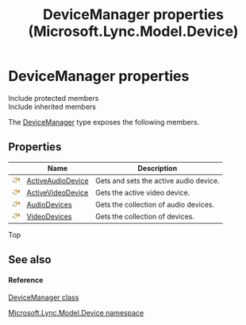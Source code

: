 ﻿---
title: DeviceManager properties (Microsoft.Lync.Model.Device)
TOCTitle: DeviceManager properties
ms:assetid: Properties.T:Microsoft.Lync.Model.Device.DeviceManager_DI_3_UC_OCS14MrefLyncWPF
ms:mtpsurl: https://msdn.microsoft.com/en-us/library/microsoft.lync.model.device.devicemanager_di_3_uc_ocs14mreflyncwpf_properties(v=office.15)
ms:contentKeyID: 48594450
ms.date: 07/28/2014
mtps_version: v=office.15
---

# DeviceManager properties

Include protected members  
Include inherited members  

The [DeviceManager](devicemanager-class-microsoft-lync-model-device_2.md) type exposes the following members.

## Properties

<table>
<thead>
<tr class="header">
<th> </th>
<th>Name</th>
<th>Description</th>
</tr>
</thead>
<tbody>
<tr class="odd">
<td><img src="images/JJ275421.pubproperty(Office.15).gif" title="Public property" alt="Public property" /></td>
<td><a href="devicemanager-activeaudiodevice-property-microsoft-lync-model-device_2.md">ActiveAudioDevice</a></td>
<td>Gets and sets the active audio device.</td>
</tr>
<tr class="even">
<td><img src="images/JJ275421.pubproperty(Office.15).gif" title="Public property" alt="Public property" /></td>
<td><a href="devicemanager-activevideodevice-property-microsoft-lync-model-device_2.md">ActiveVideoDevice</a></td>
<td>Gets the active video device.</td>
</tr>
<tr class="odd">
<td><img src="images/JJ275421.pubproperty(Office.15).gif" title="Public property" alt="Public property" /></td>
<td><a href="devicemanager-audiodevices-property-microsoft-lync-model-device_2.md">AudioDevices</a></td>
<td>Gets the collection of audio devices.</td>
</tr>
<tr class="even">
<td><img src="images/JJ275421.pubproperty(Office.15).gif" title="Public property" alt="Public property" /></td>
<td><a href="devicemanager-videodevices-property-microsoft-lync-model-device_2.md">VideoDevices</a></td>
<td>Gets the collection of devices.</td>
</tr>
</tbody>
</table>


Top

## See also

#### Reference

[DeviceManager class](devicemanager-class-microsoft-lync-model-device_2.md)

[Microsoft.Lync.Model.Device namespace](microsoft-lync-model-device-namespace_2.md)

